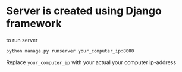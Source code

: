 # Server is created using Django framework

to run server 
```bash
python manage.py runserver your_computer_ip:8000
```

Replace `your_computer_ip` with your actual your computer ip-address
